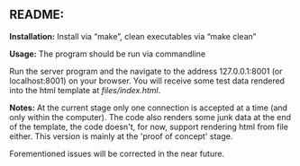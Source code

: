 ## README:

__Installation:__
Install via “make”, clean executables via “make clean”

__Usage:__
The program should be run via commandline

Run the server program and the navigate to the address 127.0.0.1:8001
(or localhost:8001) on your browser. You will receive some test data
rendered into the html template at _files/index.html_.

__Notes:__
At the current stage only one connection is accepted at a time (and only
within the computer). The code also renders some junk data at the end of
the template, the code doesn't, for now, support rendering html from file
either. This version is mainly at the 'proof of concept' stage.

Forementioned issues will be corrected in the near future.
